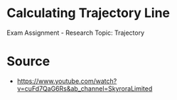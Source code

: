 # Calculating Trajectory Line
Exam Assignment - Research Topic: Trajectory

# Source
* https://www.youtube.com/watch?v=cuFd7QaG6Rs&ab_channel=SkyroraLimited
